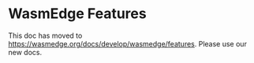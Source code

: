 # WasmEdge Features

This doc has moved to <https://wasmedge.org/docs/develop/wasmedge/features>. Please use our new docs.
